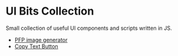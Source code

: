 # UI Bits Collection 

Small collection of useful UI components and scripts written in JS.

* [PFP image generator](/profile-colors-generator)
* [Copy Text Button](/copy-text-button)

